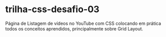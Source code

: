 # trilha-css-desafio-03

Página de Listagem de vídeos no YouTube com CSS colocando em prática todos os conceitos aprendidos, principalmente sobre Grid Layout.
